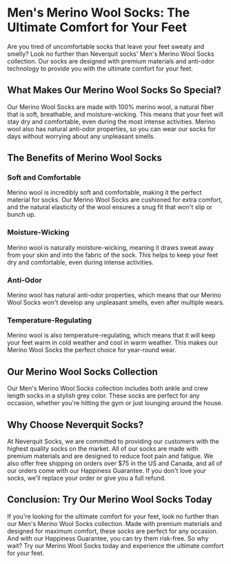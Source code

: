 # Men's Merino Wool Socks: The Ultimate Comfort for Your Feet

Are you tired of uncomfortable socks that leave your feet sweaty and smelly? Look no further than Neverquit socks' Men's Merino Wool Socks collection. Our socks are designed with premium materials and anti-odor technology to provide you with the ultimate comfort for your feet.

## What Makes Our Merino Wool Socks So Special?

Our Merino Wool Socks are made with 100% merino wool, a natural fiber that is soft, breathable, and moisture-wicking. This means that your feet will stay dry and comfortable, even during the most intense activities. Merino wool also has natural anti-odor properties, so you can wear our socks for days without worrying about any unpleasant smells.

## The Benefits of Merino Wool Socks

### Soft and Comfortable

Merino wool is incredibly soft and comfortable, making it the perfect material for socks. Our Merino Wool Socks are cushioned for extra comfort, and the natural elasticity of the wool ensures a snug fit that won't slip or bunch up.

### Moisture-Wicking

Merino wool is naturally moisture-wicking, meaning it draws sweat away from your skin and into the fabric of the sock. This helps to keep your feet dry and comfortable, even during intense activities.

### Anti-Odor

Merino wool has natural anti-odor properties, which means that our Merino Wool Socks won't develop any unpleasant smells, even after multiple wears.

### Temperature-Regulating

Merino wool is also temperature-regulating, which means that it will keep your feet warm in cold weather and cool in warm weather. This makes our Merino Wool Socks the perfect choice for year-round wear.

## Our Merino Wool Socks Collection

Our Men's Merino Wool Socks collection includes both ankle and crew length socks in a stylish grey color. These socks are perfect for any occasion, whether you're hitting the gym or just lounging around the house.

## Why Choose Neverquit Socks?

At Neverquit Socks, we are committed to providing our customers with the highest quality socks on the market. All of our socks are made with premium materials and are designed to reduce foot pain and fatigue. We also offer free shipping on orders over $75 in the US and Canada, and all of our orders come with our Happiness Guarantee. If you don't love your socks, we'll replace your order or give you a full refund.

## Conclusion: Try Our Merino Wool Socks Today

If you're looking for the ultimate comfort for your feet, look no further than our Men's Merino Wool Socks collection. Made with premium materials and designed for maximum comfort, these socks are perfect for any occasion. And with our Happiness Guarantee, you can try them risk-free. So why wait? Try our Merino Wool Socks today and experience the ultimate comfort for your feet.